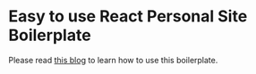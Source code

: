 # Easy to use React Personal Site Boilerplate

Please read [this
blog](https://hanmingzeng.medium.com/easy-to-use-react-personal-site-boilerplate-d2f20cc80dc3)
to learn how to use this boilerplate.

